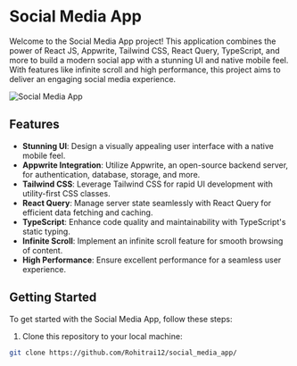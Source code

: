 # Social Media App

Welcome to the Social Media App project! This application combines the power of React JS, Appwrite, Tailwind CSS, React Query, TypeScript, and more to build a modern social app with a stunning UI and native mobile feel. With features like infinite scroll and high performance, this project aims to deliver an engaging social media experience.

![Social Media App](https://private-user-images.githubusercontent.com/151519281/293003170-be514a19-3cbb-48b7-9acd-2cf4d2e319c4.png?jwt=eyJhbGciOiJIUzI1NiIsInR5cCI6IkpXVCJ9.eyJpc3MiOiJnaXRodWIuY29tIiwiYXVkIjoicmF3LmdpdGh1YnVzZXJjb250ZW50LmNvbSIsImtleSI6ImtleTUiLCJleHAiOjE3MTU3NDQ5MDAsIm5iZiI6MTcxNTc0NDYwMCwicGF0aCI6Ii8xNTE1MTkyODEvMjkzMDAzMTcwLWJlNTE0YTE5LTNjYmItNDhiNy05YWNkLTJjZjRkMmUzMTljNC5wbmc_WC1BbXotQWxnb3JpdGhtPUFXUzQtSE1BQy1TSEEyNTYmWC1BbXotQ3JlZGVudGlhbD1BS0lBVkNPRFlMU0E1M1BRSzRaQSUyRjIwMjQwNTE1JTJGdXMtZWFzdC0xJTJGczMlMkZhd3M0X3JlcXVlc3QmWC1BbXotRGF0ZT0yMDI0MDUxNVQwMzQzMjBaJlgtQW16LUV4cGlyZXM9MzAwJlgtQW16LVNpZ25hdHVyZT1kMzgwYjQyZjg5NzViMjdlN2VkOTEwNzdmMzAyNjA4NTYyNDdkZjhmYmE1YzVlMDAyMDRkZDEyODgyM2QyNGRmJlgtQW16LVNpZ25lZEhlYWRlcnM9aG9zdCZhY3Rvcl9pZD0wJmtleV9pZD0wJnJlcG9faWQ9MCJ9.9Ugbiu5MU-b9MViNXhO57vSDawHXwjB6wEpYr4pPIGQ)

## Features

- **Stunning UI**: Design a visually appealing user interface with a native mobile feel.
- **Appwrite Integration**: Utilize Appwrite, an open-source backend server, for authentication, database, storage, and more.
- **Tailwind CSS**: Leverage Tailwind CSS for rapid UI development with utility-first CSS classes.
- **React Query**: Manage server state seamlessly with React Query for efficient data fetching and caching.
- **TypeScript**: Enhance code quality and maintainability with TypeScript's static typing.
- **Infinite Scroll**: Implement an infinite scroll feature for smooth browsing of content.
- **High Performance**: Ensure excellent performance for a seamless user experience.

## Getting Started

To get started with the Social Media App, follow these steps:

1. Clone this repository to your local machine:

```bash
git clone https://github.com/Rohitrai12/social_media_app/
